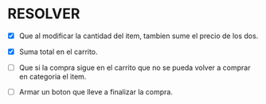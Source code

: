 # RESOLVER

- [x] Que al modificar la cantidad del item, tambien sume el precio de los dos.

- [x] Suma total en el carrito.

- [ ] Que si la compra sigue en el carrito que no se pueda volver a comprar en categoria el item.

- [ ] Armar un boton que lleve a finalizar la compra.
